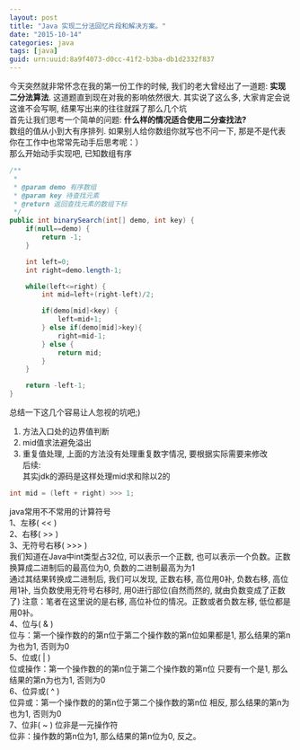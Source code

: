 ```yaml
---
layout: post
title: "Java 实现二分法回忆片段和解决方案。"
date: "2015-10-14"
categories: java
tags: [java]
guid: urn:uuid:8a9f4073-d0cc-41f2-b3ba-db1d2332f837
---
```


今天突然就非常怀念在我的第一份工作的时候, 我们的老大曾经出了一道题: **实现二分法算法**. 这道题直到现在对我的影响依然很大. 其实说了这么多, 大家肯定会说这谁不会写啊, 结果写出来的往往就踩了那么几个坑  
首先让我们思考一个简单的问题: **什么样的情况适合使用二分查找法?**    
数组的值从小到大有序排列. 如果别人给你数组你就写也不问一下, 那是不是代表你在工作中也常常先动手后思考呢：）  
那么开始动手实现吧, 已知数组有序  
~~~java
/**
 *
 * @param demo 有序数组
 * @param key 待查找元素
 * @return 返回查找元素的数组下标
 */
public int binarySearch(int[] demo, int key) {
    if(null==demo) {
        return -1;
    }

    int left=0;
    int right=demo.length-1;

    while(left<=right) {
        int mid=left+(right-left)/2;

        if(demo[mid]<key) {
            left=mid+1;
        } else if(demo[mid]>key){
            right=mid-1;
        } else {
            return mid;
        }
    }

    return -left-1;
}
~~~  
总结一下这几个容易让人忽视的坑吧;)
1. 方法入口处的边界值判断  
2. mid值求法避免溢出  
3. 重复值处理, 上面的方法没有处理重复数字情况, 要根据实际需要来修改  
后续:  
其实jdk的源码是这样处理mid求和除以2的  
~~~java
int mid = (left + right) >>> 1;
~~~
java常用不不常用的计算符号  
1、左移( << )  
2、右移( >> )  
3、无符号右移( >>> )  
我们知道在Java中int类型占32位, 可以表示一个正数, 也可以表示一个负数。正数换算成二进制后的最高位为0, 负数的二进制最高为为1  
通过其结果转换成二进制后, 我们可以发现, 正数右移, 高位用0补, 负数右移, 高位用1补, 当负数使用无符号右移时, 用0进行部位(自然而然的, 就由负数变成了正数了)
注意：笔者在这里说的是右移, 高位补位的情况。正数或者负数左移, 低位都是用0补。  
4、位与( & )  
位与：第一个操作数的的第n位于第二个操作数的第n位如果都是1, 那么结果的第n为也为1, 否则为0  
5、位或( | )  
位或操作：第一个操作数的的第n位于第二个操作数的第n位 只要有一个是1, 那么结果的第n为也为1, 否则为0  
6、位异或( ^ )  
位异或：第一个操作数的的第n位于第二个操作数的第n位 相反, 那么结果的第n为也为1, 否则为0  
7、位非( ~ )           位非是一元操作符  
位非：操作数的第n位为1, 那么结果的第n位为0, 反之。  
